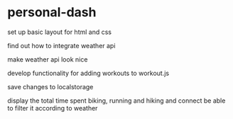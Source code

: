 # personal-dash

set up basic layout for html and css

find out how to integrate weather api

make weather api look nice

develop functionality for adding workouts to workout.js

save changes to localstorage

display the total time spent biking, running and hiking and connect be able to filter it according to weather
